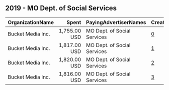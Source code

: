 ## 2019 - MO Dept. of Social Services 
|OrganizationName|Spent|PayingAdvertiserNames|CreativeUrls|Impressions|Genders|AgeBrackets|CountryCodes|BillingAddresses|CandidateBallotInformation|
|:---|---:|:---|:---|---:|:---|:---|:---|:---|:---|
|Bucket Media Inc.|1,755.00 USD|MO Dept. of Social Services|[0](https://www.snap.com/political-ads/asset/6064c534a92fbd7704fe05f9a733f9a41a5bcd40604454199942803b5ea9b652?mediaType=mp4)|587,465|FEMALE|16-24|united states|"1123 Wilkes Blvd. Suite 400,Columbia,65201,US"||
|Bucket Media Inc.|1,817.00 USD|MO Dept. of Social Services|[1](https://www.snap.com/political-ads/asset/5e0a2449d8e3163ecf227f77d0f07c04f1f2180a2349958dfe89213f5c01c27b?mediaType=mp4)|642,296|FEMALE|16-24|united states|"1123 Wilkes Blvd. Suite 400,Columbia,65201,US"||
|Bucket Media Inc.|1,820.00 USD|MO Dept. of Social Services|[2](https://www.snap.com/political-ads/asset/86c28552913839be4d498edfb61fccd345067730f16110464a044446d31dd6ca?mediaType=mp4)|633,877|FEMALE|16-24|united states|"1123 Wilkes Blvd. Suite 400,Columbia,65201,US"||
|Bucket Media Inc.|1,816.00 USD|MO Dept. of Social Services|[3](https://www.snap.com/political-ads/asset/6064c534a92fbd7704fe05f9a733f9a41a5bcd40604454199942803b5ea9b652?mediaType=mp4)|778,118|FEMALE|16-24|united states|"1123 Wilkes Blvd. Suite 400,Columbia,65201,US"||
